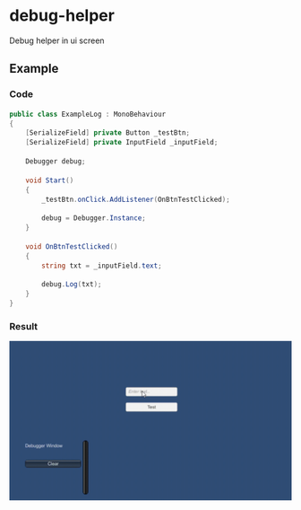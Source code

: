 # debug-helper

Debug helper in ui screen

## Example

### Code 

```c#
public class ExampleLog : MonoBehaviour
{
    [SerializeField] private Button _testBtn;
    [SerializeField] private InputField _inputField;

    Debugger debug;

    void Start()
    {
        _testBtn.onClick.AddListener(OnBtnTestClicked);

        debug = Debugger.Instance;
    }

    void OnBtnTestClicked()
    {
        string txt = _inputField.text;

        debug.Log(txt);
    }
}
```

### Result

![example](https://github.com/Prima20/debug-helper/blob/develop/images/example.gif)
